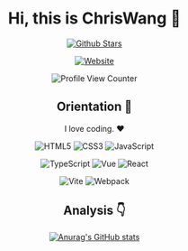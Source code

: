 
<div align=center>

<!-- <img alt="Yiyang Sun" src="./assets/avatar.png" width=100 /> -->

# Hi, this is ChrisWang :wave:

<p>

[![Github Stars](https://img.shields.io/github/stars/SilverComet7?color=faf408&label=github%20stars&logo=github)](https://github.com/SilverComet7)

</p>

<p>

[![Website](https://img.shields.io/badge/personal%20website-chriswang.site-b860ff?logo=html5&logoColor=white&labelColor=red)](https://chris-coder-s-article.vercel.app/)

</p>

![Profile View Counter](https://komarev.com/ghpvc/?username=SilverComet7)


## Orientation :dart:

I love coding. :heart:

<!-- I love Front End technologys. :heart: -->

<p>

![HTML5](https://img.shields.io/badge/-HTML5-red?logo=html5&logoColor=white)
![CSS3](https://img.shields.io/badge/-CSS3-blue?logo=css3&logoColor=white)
![JavaScript](https://img.shields.io/badge/-JavaScript-yellow?logo=javascript&logoColor=white)

</p>

<p>

![TypeScript](https://img.shields.io/badge/-TypeScript-blue?logo=typescript&logoColor=white)
![Vue](https://img.shields.io/badge/-Vue-34495e?logo=vue.js)
![React](https://img.shields.io/badge/-React-282c34?logo=react)

</p>

<p>

![Vite](https://img.shields.io/badge/-Vite-646cff?logo=vite&logoColor=white)
![Webpack](https://img.shields.io/badge/-Webpack-1a6bac?logo=webpack)

</p>

## Analysis :point_down:

[![Anurag's GitHub stats](https://github-readme-stats.vercel.app/api?username=SilverComet7&theme=radical&show_icons=true)](https://github.com/SilverComet7)


</div>

















<!--
**SilverComet7/SilverComet7** is a ✨ _special_ ✨ repository because its `README.md` (this file) appears on your GitHub profile.

Here are some ideas to get you started:

- 🔭 I’m currently working on ...
- 🌱 I’m currently learning ...
- 👯 I’m looking to collaborate on ...
- 🤔 I’m looking for help with ...
- 💬 Ask me about ...
- 📫 How to reach me: ...
- 😄 Pronouns: ...
- ⚡ Fun fact: ...
-->
